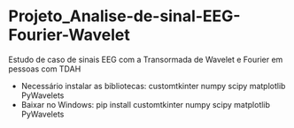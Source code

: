 # Projeto_Analise-de-sinal-EEG-Fourier-Wavelet
Estudo de caso de sinais EEG com a Transormada de Wavelet e Fourier em pessoas com TDAH 

- Necessário instalar as bibliotecas: customtkinter numpy scipy matplotlib PyWavelets
- Baixar no Windows:  pip install customtkinter numpy scipy matplotlib PyWavelets
